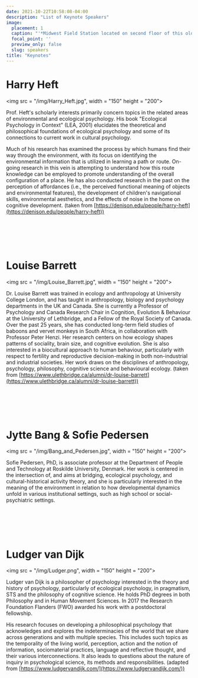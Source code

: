 ```yaml
---
date: 2021-10-22T10:58:08-04:00
description: "List of Keynote Speakers"
image:
  placement: 1
  caption: "'*Midwest Field Station located on second floor of this old Bank Building*'"
  focal_point: ''
  preview_only: false
  slug: speakers
title: "Keynotes"
---
```







# Harry Heft

<img src = "/img/Harry_Heft.jpg", width = "150" height = "200">

Prof. Heft's scholarly interests primarily concern topics in the related areas of environmental and ecological psychology. His book "Ecological Psychology in Context" (LEA, 2001) elucidates the theoretical and philosophical foundations of ecological psychology and some of its connections to current work in cultural psychology.

Much of his research has examined the process by which humans find their way through the environment, with its focus on identifying the environmental information that is utilized in learning a path or route. On-going research in this vein is attempting to understand how this route knowledge can be employed to promote understanding of the overall configuration of a place. He has also conducted research in the past on the perception of affordances (i.e., the perceived functional meaning of objects and environmental features), the development of children's navigational skills, environmental aesthetics, and the effects of noise in the home on cognitive development. (taken from [https://denison.edu/people/harry-heft](https://denison.edu/people/harry-heft))


<br><br><br><br>




# Louise Barrett

<img src = "/img/Louise_Barrett.jpg", width = "150" height = "200">


Dr. Louise Barrett was trained in ecology and anthropology at University College London, and has taught in anthropology, biology and psychology departments in the UK and Canada. She is currently a Professor of Psychology and Canada Research Chair in Cognition, Evolution & Behaviour at the University of Lethbridge, and a Fellow of the Royal Society of Canada. Over the past 25 years, she has conducted long-term field studies of baboons and vervet monkeys in South Africa, in collaboration with Professor Peter Henzi. Her research centers on how ecology shapes patterns of sociality, brain size, and cognitive evolution. She is also interested in a biocultural approach to human behaviour, particularly with respect to fertility and reproductive decision-making in both non-industrial and industrial societies. Her work draws on the disciplines of anthropology, psychology, philosophy, cognitive science and behavioural ecology. (taken from [https://www.ulethbridge.ca/alumni/dr-louise-barrett](https://www.ulethbridge.ca/alumni/dr-louise-barrett)) 

<br><br><br><br>





# Jytte Bang & Sofie Pedersen

<img src = "/img/Bang_and_Pedersen.jpg", width = "150" height = "200">

Sofie Pedersen, PhD, is associate professor at the Department of People and Technology at Roskilde University, Denmark. Her work is centered in the intersection of, and aims at bridging, ecological psychology, and cultural-historical activity theory, and she is particularly interested in the meaning of the environment in relation to how developmental dynamics unfold in various institutional settings, such as high school or social-psychiatric settings. 

<br><br><br><br>

# Ludger van Dijk

<img src = "/img/Ludger.png", width = "150" height = "200">

Ludger van Dijk is a philosopher of psychology interested in the theory and history of psychology, particularly of ecological psychology, in pragmatism, STS and the philosophy of cognitive science. He holds PhD degrees in both Philosophy and in Human Movement Sciences. In 2017 the Research Foundation Flanders (FWO) awarded his work with a postdoctoral fellowship. 

His research focuses on developing a philosophical psychology that acknowledges and explores the indeterminacies of the world that we share across generations and with multiple species. This includes such topics as the temporality of the living world, perception, action and the notion of information, sociomaterial practices, language and reflective thought, and their various interconnections. It also leads to questions about the nature of inquiry in psychological science, its methods and responsibilities. (adapted from [https://www.ludgervandijk.com/](https://www.ludgervandijk.com/))
